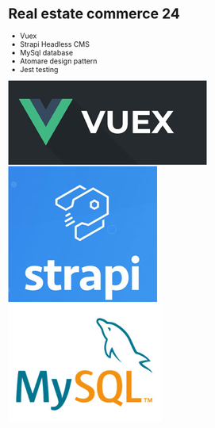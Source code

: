# Real estate commerce 24
- Vuex
- Strapi Headless CMS
- MySql database
- Atomare design pattern
- Jest testing


![Screenshot](gitimages/vuex.jpg)
![Screenshot](gitimages/strapi.jpg)
![Screenshot](gitimages/mysql.jpg)